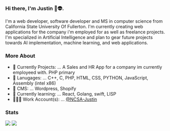 ### Hi there, I'm Justin 👋👽.
I'm a web developer, software developer and MS in computer science from California State University Of Fullerton. I'm currently creating web applications for the company i'm employed for as well as freelance projects. I'm specialized in Artificial Intelligence and plan to gear future projects towards AI implementation, machine learning, and web applications.

### More About
- 🔭 Currently Projects: ...  A Sales and HR App for a company im currently employeed with. PHP primary
- 🤖 Lanugages: ... C++, C, PHP, HTML, CSS, PYTHON, JavaScript, Assembly (intel x86)
- 💎 CMS: ... Wordpress, Shopify
- 🌱 Currently learning: ...  React, Golang, swift, LISP
- 🧙🏻‍♂ Work Account(s): ... [@NCSA-Justin](https://github.com/NCSA-Justin)

### Stats
<picture>
<source 
  srcset="https://github-readme-stats.vercel.app/api?username=jrubicon&show_icons=true&theme=aura"
  media="(prefers-color-scheme: dark)"
/>
<source
  srcset="https://github-readme-stats.vercel.app/api?username=jrubicon&show_icons=true&theme=dark"
  media="(prefers-color-scheme: light), (prefers-color-scheme: no-preference)"
/>
<img src="https://github-readme-stats.vercel.app/api?username=jrubicon&show_icons=true" />
</picture>
<picture>
<source 
  srcset="https://github-readme-stats.vercel.app/api?username=jrubix&show_icons=true&theme=aura"
  media="(prefers-color-scheme: dark)"
/>
<source
  srcset="https://github-readme-stats.vercel.app/api?username=jrubix&show_icons=true&theme=dark"
  media="(prefers-color-scheme: light), (prefers-color-scheme: no-preference)"
/>
<img src="https://github-readme-stats.vercel.app/api?username=jrubix&show_icons=true" />
</picture>
